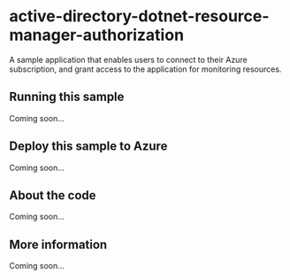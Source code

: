 # active-directory-dotnet-resource-manager-authorization
A sample application that enables users to connect to their Azure subscription, and grant access to the application for monitoring resources.
## Running this sample
Coming soon...
## Deploy this sample to Azure
Coming soon...
## About the code
Coming soon...
## More information
Coming soon...